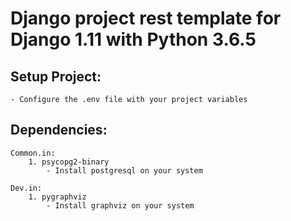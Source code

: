 Django project rest template for Django 1.11 with Python 3.6.5
==============================================================

Setup Project:
--------------

    - Configure the .env file with your project variables


Dependencies:
-------------


    Common.in:
        1. psycopg2-binary
            - Install postgresql on your system

    Dev.in:
        1. pygraphviz
            - Install graphviz on your system
